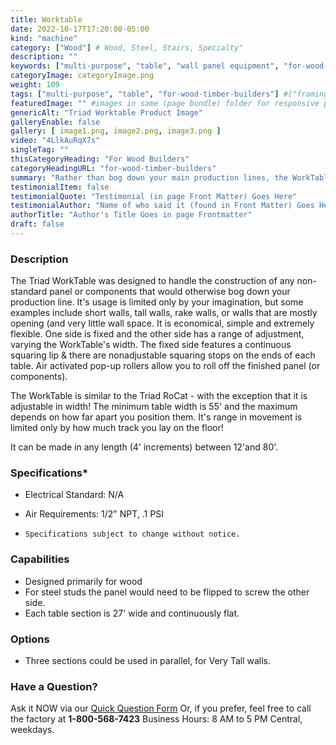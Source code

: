 ```yaml
---
title: Worktable
date: 2022-10-17T17:20:00-05:00
kind: "machine"
category: ["Wood"] # Wood, Steel, Stairs, Specialty"
description: ""
keywords: ["multi-purpose", "table", "wall panel equipment", "for-wood-timber-builders"]
categoryImage: categoryImage.png
weight: 109
tags: ["multi-purpose", "table", "for-wood-timber-builders"] #["framing", "table", "mobile", "stick-builder" "shed-builder"]
featuredImage: "" #images in same (page bundle) folder for responsive processing
genericAlt: "Triad Worktable Product Image"
galleryEnable: false
gallery: [ image1.png, image2.png, image3.png ]
video: "4LlkAuRqX7s"
singleTag: ""
thisCategoryHeading: "For Wood Builders"
categoryHeadingURL: "for-wood-timber-builders"
summary: "Rather than bog down your main production lines, the WorkTable allows you to offload the construction of non-standard panels and components."
testimonialItem: false
testimonialQuote: "Testimonial (in page Front Matter) Goes Here"
testimonialAuthor: "Name of who said it (found in Front Matter) Goes Here"
authorTitle: "Author's Title Goes in page Frontmatter"
draft: false
---
```


### Description

The Triad WorkTable was designed to handle the construction of any non-standard panel or components that would otherwise bog down your production line. It's usage is limited only by your imagination, but some examples include short walls, tall walls, rake walls, or walls that are mostly opening (and very little wall space. It is economical, simple and extremely flexible. One side is fixed and the other side has a range of adjustment, varying the WorkTable's width. The fixed side features a continuous squaring lip & there are nonadjustable squaring stops on the ends of each table. Air activated pop-up rollers allow you to roll off the finished panel (or components).

The WorkTable is similar to the Triad RoCat - with the exception that it is adjustable in width! The minimum table width is 55' and the maximum depends on how far apart you position them. It's range in movement is limited only by how much track you lay on the floor!

It can be made in any length (4' increments) between 12'and 80'.

### Specifications*

- Electrical Standard: N/A

- Air Requirements: 1/2" NPT, .1 PSI

- `Specifications subject to change without notice.`

### Capabilities

- Designed primarily for wood
- For steel studs the panel would need to be flipped to screw the other side.
- Each table section is 27' wide and continuously flat.

### Options

- Three sections could be used in parallel, for Very Tall walls.

### Have a Question?

Ask it NOW via our [Quick Question Form](#qq)
Or, if you prefer, feel free to call the factory at **1-800-568-7423** Business Hours: 8 AM to 5 PM Central, weekdays.
